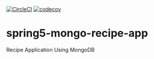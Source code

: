 [![CircleCI](https://circleci.com/gh/kmoreti/spring5-recipe-mongo-app.svg?style=svg)](https://circleci.com/gh/kmoreti/spring5-recipe-mongo-app)
[![codecov](https://codecov.io/gh/kmoreti/spring5-recipe-mongo-app/branch/master/graph/badge.svg)](https://codecov.io/gh/kmoreti/spring5-recipe-mongo-app)
# spring5-mongo-recipe-app
Recipe Application Using MongoDB
